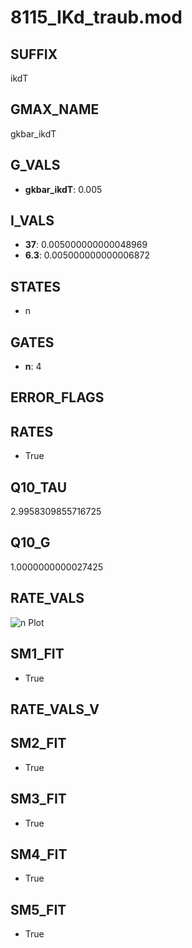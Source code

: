 # 8115_IKd_traub.mod

## SUFFIX

ikdT

## GMAX_NAME

gkbar_ikdT

## G_VALS

- **gkbar_ikdT**: 0.005

## I_VALS

- **37**: 0.005000000000048969
- **6.3**: 0.005000000000006872

## STATES

- n

## GATES

- **n**: 4

## ERROR_FLAGS


## RATES

- True

## Q10_TAU

2.9958309855716725

## Q10_G

1.0000000000027425

## RATE_VALS

![n Plot](/Users/pbozelos/Dropbox/icg-Chai-Panos/supermodels/output_markdown_files/K/8115_IKd_traub.mod/images/n.png)

## SM1_FIT

- True

## RATE_VALS_V

## SM2_FIT

- True

## SM3_FIT

- True

## SM4_FIT

- True

## SM5_FIT

- True


